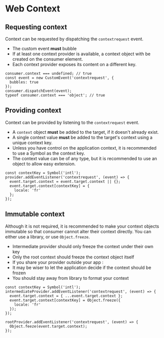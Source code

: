 # Web Context

## Requesting context

Context can be requested by dispatching the `contextrequest` event. 

* The custom event **must** bubble
* If at least one context provider is available, a context object with be created on the consumer element. 
* Each context provider exposes its content on a different key.

```
consumer.context === undefined; // true
const event = new CustomEvent('contextrequest', {
  bubbles: true
});
consumer.dispatchEvent(event);
typeof consumer.context === 'object'; // true
```
## Providing context

Context can be provided by listening to the `contextrequest` event.

* A `context` object **must** be added to the target, if it doesn't already exist.
* A single context value **must** be added to the target's context using a unique context key.
* Unless you have control on the application context, it is recommended to use a Symbol as the context key.
* The context value can be of any type, but it is recommended to use an object to allow easy extension.

```
const contextKey = Symbol('intl');
provider.addEventListener('contextrequest', (event) => {
  event.target.context = event.target.context || {};
  event.target.context[contextKey] = {
    locale: 'fr'
  };
});
```

## Immutable context

Although it is not required, it is recommended to make your context objects immutable so that consumer cannot alter their context directly. You can either use a library, or use `Object.freeze`.

* Intermediate provider should only freeze the context under their own key
* Only the root context should freeze the context object itself
* If you share your provider outside your app :
 * It may be wiser to let the application decide if the context should be frozen
 * You should stay away from library to format your context

```
const contextKey = Symbol('intl');
intermediateProvider.addEventListener('contextrequest', (event) => {
  event.target.context = { ...event.target.context };
  event.target.context[contextKey] = Object.freeze({
    locale: 'fr'
  });
});

rootProvider.addEventListener('contextrequest', (event) => {
  Object.feeze(event.target.context);
});

```


